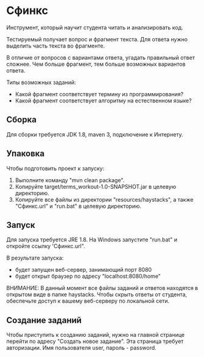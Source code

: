 # Сфинкс
Инструмент, который научит студента читать и анализировать код.

Тестируемый получает вопрос и фрагмент текста. Для ответа нужно выделить часть текста во фрагменте.

В отличие от вопросов с вариантами ответа, угадать правильный ответ сложнее. Чем больше фрагмент, тем больше возможных вариантов ответа.

Типы возможных заданий:
* Какой фрагмент соответствует термину из программирования?
* Какой фрагмент соответствует алгоритму на естественном языке?

## Сборка
Для сборки требуется JDK 1.8, maven 3, подключение к Интернету.

## Упаковка
Чтобы подготовить проект к запуску:
1. Выполните команду "mvn clean package".
2. Копируйте target/terms_workout-1.0-SNAPSHOT.jar в целевую директорию.
3. Копируйте все файлы из директории "resources/haystacks", а также "Сфинкс.url" и "run.bat" в целевую директорию.
 
## Запуск
Для запуска требуется JRE 1.8.
На Windows запустите "run.bat" и откройте ссылку 'Сфинкс.url".

В результате запуска:
* будет запущен веб-сервер, занимающий порт 8080
* будет открыт браузер по адресу "localhost:8080/home"

ВНИМАНИЕ: В данный момент все файлы заданий и ответов находятся в открытом виде в папке haystacks.
Чтобы скрыть ответы от студента, обеспечьте доступ к вашему веб-серверу по локальной сети.

## Создание заданий
Чтобы приступить к созданию заданий, нужно на главной странице перейти по адресу "Создать новое задание".
Эта страница требует авторизации. Имя пользователя user, пароль - password.
